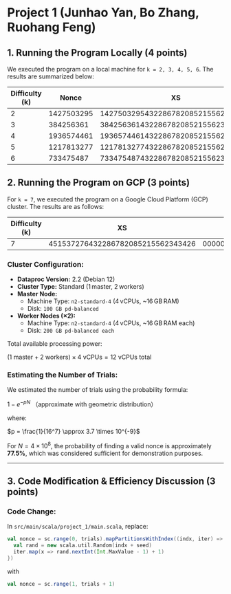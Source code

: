 # Project 1 (Junhao Yan, Bo Zhang, Ruohang Feng)

## 1. Running the Program Locally (4 points)

We executed the program on a local machine for `k = 2, 3, 4, 5, 6`. The results are summarized below:

| Difficulty (k) | Nonce        | XS                                | Hashed Value | Time Elapsed | Number of Trials |
|--------------|-------------|-----------------------------------|--------------|--------------|-----------------|
| 2            | 1427503295  | 1427503295432286782085215562343426 | 00168f731291f340356f9794dd66706ee3c6ec6ca3b11fb48d2780e1ba988e77 | 2s  | 100 |
| 3            | 384256361   | 384256361432286782085215562343426  | 0001ea1aaa12dca5b88378e48b23d1636882645396db68d5bfb8d6d41beeb106 | 2s  | 10,000 |
| 4            | 1936574461  | 1936574461432286782085215562343426 | 00009e7685bc0a3832201aa4d5084f0d80b17ebd63185a09a58e14c4779b0c46 | 2s  | 50,000 |
| 5            | 1217813277  | 1217813277432286782085215562343426 | 00000b2a46cdf842cc3fc6696bc23cd63b70c9ff157baa6fed77c698a1bd3c3d | 3s  | 500,000 |
| 6            | 733475487   | 733475487432286782085215562343426  | 000000561cd2570de7f9011e6ebe934330bacef8436c4f089ab2cd3089c00724 | 5s  | 2,000,000 |

## 2. Running the Program on GCP (3 points)

For `k = 7`, we executed the program on a Google Cloud Platform (GCP) cluster. The results are as follows:

| Difficulty (k) | XS                                | Hashed Value | Time Elapsed | Number of Trials |
|--------------|-----------------------------------|--------------|--------------|-----------------|
| 7            | 451537276432286782085215562343426 | 00000009244774935b928c97b510201f69f6d486e7dce71d073ae2a83b952058 | 1194s | 400,000,000 |

### Cluster Configuration:
- **Dataproc Version:** 2.2 (Debian 12)
- **Cluster Type:** Standard (1 master, 2 workers)
- **Master Node:**
  - Machine Type: `n2-standard-4` (4 vCPUs, ~16 GB RAM)
  - Disk: `100 GB pd-balanced`
- **Worker Nodes (×2):**
  - Machine Type: `n2-standard-4` (4 vCPUs, ~16 GB RAM each)
  - Disk: `200 GB pd-balanced each`

Total available processing power:


$(1 \text{ master} + 2 \text{ workers}) \times 4 \text{ vCPUs} = 12 \text{ vCPUs total}$

### Estimating the Number of Trials:

We estimated the number of trials using the probability formula:


$1 - e^{-pN}$ （approximate with geometric distribution）

where:


$p = \frac{1}{16^7} \approx 3.7 \times 10^{-9}$

For $N = 4 × 10^8$, the probability of finding a valid nonce is approximately **77.5%**, which was considered sufficient for demonstration purposes.

---

## 3. Code Modification & Efficiency Discussion (3 points)

### Code Change:

In `src/main/scala/project_1/main.scala`, replace:

```scala
val nonce = sc.range(0, trials).mapPartitionsWithIndex((indx, iter) => {
  val rand = new scala.util.Random(indx + seed)
  iter.map(x => rand.nextInt(Int.MaxValue - 1) + 1)
})
```

with

```scala
val nonce = sc.range(1, trials + 1)
```

